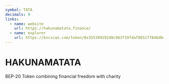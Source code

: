 ```yaml
---
symbol: TATA
decimals: 9
links:
  - name: website
    url: https://hakunamatata.finance/
  - name: explorer
    url: https://bscscan.com/token/0x355389292d8c963719fdaf0651f7846d6c504448
---
```


# HAKUNAMATATA

BEP-20 Token combining financial freedom with charity
